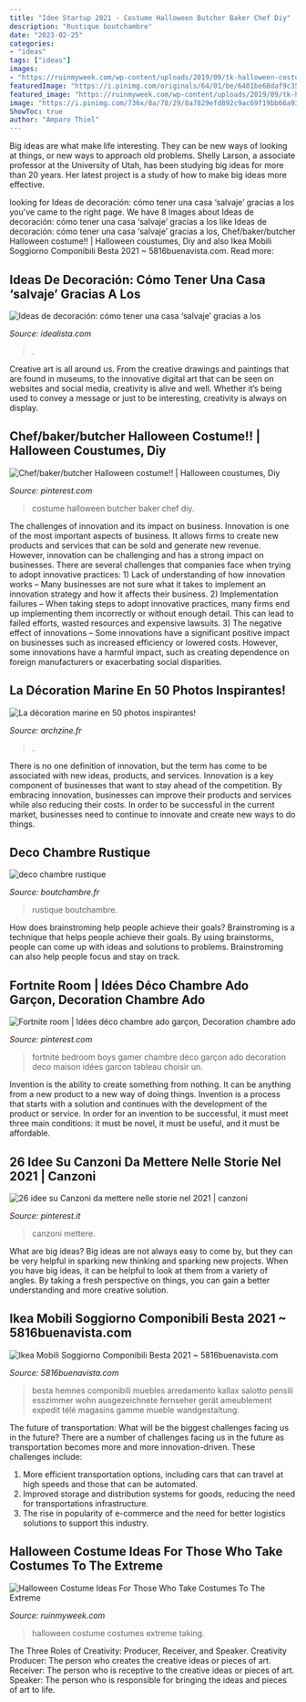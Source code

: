 ```yaml
---
title: "Idee Startup 2021 - Costume Halloween Butcher Baker Chef Diy"
description: "Rustique boutchambre"
date: "2023-02-25"
categories:
- "ideas"
tags: ["ideas"]
images:
- "https://ruinmyweek.com/wp-content/uploads/2019/09/tk-halloween-costume-ideas-for-people-who-like-taking-their-costumes-to-the-extreme-24.jpg"
featuredImage: "https://i.pinimg.com/originals/64/01/be/6401be68daf9c35ffe26ef945e4dd4fc.jpg"
featured_image: "https://ruinmyweek.com/wp-content/uploads/2019/09/tk-halloween-costume-ideas-for-people-who-like-taking-their-costumes-to-the-extreme-24.jpg"
image: "https://i.pinimg.com/736x/8a/78/29/8a7829efd892c9ac69f19bb66a933ae0--halloween-costume-ideas-halloween-party.jpg"
ShowToc: true
author: "Amparo Thiel"
---
```



Big ideas are what make life interesting. They can be new ways of looking at things, or new ways to approach old problems. Shelly Larson, a associate professor at the University of Utah, has been studying big ideas for more than 20 years. Her latest project is a study of how to make big ideas more effective.

	

		
looking for Ideas de decoración: cómo tener una casa ‘salvaje’ gracias a los you've came to the right page. We have 8 Images about Ideas de decoración: cómo tener una casa ‘salvaje’ gracias a los like Ideas de decoración: cómo tener una casa ‘salvaje’ gracias a los, Chef/baker/butcher Halloween costume!! | Halloween coustumes, Diy and also Ikea Mobili Soggiorno Componibili Besta 2021 ~ 5816buenavista.com. Read more:
		
    
## Ideas De Decoración: Cómo Tener Una Casa ‘salvaje’ Gracias A Los

<img loading=lazy src="https://st3.idealista.com/news/archivos/2015-12/arboles_secos_04.jpg?sv=H0abTc8j" onerror="this.onerror=null;this.src='https://tse1.mm.bing.net/th?id=OIP.48aQjMJMBjNQm_ED_eIDJwHaJ4&amp;pid=15.1';" alt="Ideas de decoración: cómo tener una casa ‘salvaje’ gracias a los">

_Source: idealista.com_

>. 

	

Creative art is all around us. From the creative drawings and paintings that are found in museums, to the innovative digital art that can be seen on websites and social media, creativity is alive and well. Whether it’s being used to convey a message or just to be interesting, creativity is always on display.

    
## Chef/baker/butcher Halloween Costume!! | Halloween Coustumes, Diy

<img loading=lazy src="https://i.pinimg.com/736x/8a/78/29/8a7829efd892c9ac69f19bb66a933ae0--halloween-costume-ideas-halloween-party.jpg" onerror="this.onerror=null;this.src='https://tse4.mm.bing.net/th?id=OIP.BRlrUv8ClQnT-Vdv8G_lHQHaJ4&amp;pid=15.1';" alt="Chef/baker/butcher Halloween costume!! | Halloween coustumes, Diy">

_Source: pinterest.com_

>costume halloween butcher baker chef diy. 

	

The challenges of innovation and its impact on business.
Innovation is one of the most important aspects of business. It allows firms to create new products and services that can be sold and generate new revenue. However, innovation can be challenging and has a strong impact on businesses. There are several challenges that companies face when trying to adopt innovative practices: 1) Lack of understanding of how innovation works – Many businesses are not sure what it takes to implement an innovation strategy and how it affects their business. 2) Implementation failures – When taking steps to adopt innovative practices, many firms end up implementing them incorrectly or without enough detail. This can lead to failed efforts, wasted resources and expensive lawsuits. 3) The negative effect of innovations – Some innovations have a significant positive impact on businesses such as increased efficiency or lowered costs. However, some innovations have a harmful impact, such as creating dependence on foreign manufacturers or exacerbating social disparities.

    
## La Décoration Marine En 50 Photos Inspirantes!

<img loading=lazy src="https://archzine.fr/wp-content/uploads/2015/06/chambre-de-style-marine-idée-décoration-mer-lit-linge-de-lit-marin.jpg" onerror="this.onerror=null;this.src='https://tse4.mm.bing.net/th?id=OIP.s_7Kscws9BhTF0lhA-sDaQHaLM&amp;pid=15.1';" alt="La décoration marine en 50 photos inspirantes!">

_Source: archzine.fr_

>. 

	

There is no one definition of innovation, but the term has come to be associated with new ideas, products, and services. Innovation is a key component of businesses that want to stay ahead of the competition. By embracing innovation, businesses can improve their products and services while also reducing their costs. In order to be successful in the current market, businesses need to continue to innovate and create new ways to do things.

    
## Deco Chambre Rustique

<img loading=lazy src="http://www.boutchambre.fr/wp-content/uploads/2016/05/deco-chambre-rustique-9.jpg" onerror="this.onerror=null;this.src='https://tse4.mm.bing.net/th?id=OIP.DFiOTFptxOIHzFfo8ArMWwHaE7&amp;pid=15.1';" alt="deco chambre rustique">

_Source: boutchambre.fr_

>rustique boutchambre. 

	

How does brainstroming help people achieve their goals?
Brainstroming is a technique that helps people achieve their goals. By using brainstorms, people can come up with ideas and solutions to problems. Brainstroming can also help people focus and stay on track.

    
## Fortnite Room | Idées Déco Chambre Ado Garçon, Decoration Chambre Ado

<img loading=lazy src="https://i.pinimg.com/736x/06/97/dc/0697dcc9f6ce98c82956ce255b747988.jpg" onerror="this.onerror=null;this.src='https://tse4.mm.bing.net/th?id=OIP.-NZj5evlYjmDTxI7qc9BvAHaFj&amp;pid=15.1';" alt="Fortnite room | Idées déco chambre ado garçon, Decoration chambre ado">

_Source: pinterest.com_

>fortnite bedroom boys gamer chambre déco garçon ado decoration deco maison idées garcon tableau choisir un. 

	

Invention is the ability to create something from nothing. It can be anything from a new product to a new way of doing things. Invention is a process that starts with a solution and continues with the development of the product or service. In order for an invention to be successful, it must meet three main conditions: it must be novel, it must be useful, and it must be affordable.

    
## 26 Idee Su Canzoni Da Mettere Nelle Storie Nel 2021 | Canzoni

<img loading=lazy src="https://i.pinimg.com/474x/d5/7a/60/d57a609f8f07956e6b8fc77d2cf4f8dc.jpg" onerror="this.onerror=null;this.src='https://tse3.mm.bing.net/th?id=OIP.nsysoucBVQZws4t2ak6dRwAAAA&amp;pid=15.1';" alt="26 idee su Canzoni da mettere nelle storie nel 2021 | canzoni">

_Source: pinterest.it_

>canzoni mettere. 

	

What are big ideas?
Big ideas are not always easy to come by, but they can be very helpful in sparking new thinking and sparking new projects. When you have big ideas, it can be helpful to look at them from a variety of angles. By taking a fresh perspective on things, you can gain a better understanding and more creative solution.

    
## Ikea Mobili Soggiorno Componibili Besta 2021 ~ 5816buenavista.com

<img loading=lazy src="https://i.pinimg.com/originals/64/01/be/6401be68daf9c35ffe26ef945e4dd4fc.jpg" onerror="this.onerror=null;this.src='https://tse1.mm.bing.net/th?id=OIP.xhJR5a8uZItF4RBm30ojCwHaJ4&amp;pid=15.1';" alt="Ikea Mobili Soggiorno Componibili Besta 2021 ~ 5816buenavista.com">

_Source: 5816buenavista.com_

>besta hemnes componibili muebles arredamento kallax salotto pensili esszimmer wohn ausgezeichnete fernseher gerät ameublement expedit télé magasins gamme mueble wandgestaltung. 

	

The future of transportation: What will be the biggest challenges facing us in the future?
There are a number of challenges facing us in the future as transportation becomes more and more innovation-driven. These challenges include: 
1) More efficient transportation options, including cars that can travel at high speeds and those that can be automated.
2) Improved storage and distribution systems for goods, reducing the need for transportations infrastructure. 
3) The rise in popularity of e-commerce and the need for better logistics solutions to support this industry.

    
## Halloween Costume Ideas For Those Who Take Costumes To The Extreme

<img loading=lazy src="https://ruinmyweek.com/wp-content/uploads/2019/09/tk-halloween-costume-ideas-for-people-who-like-taking-their-costumes-to-the-extreme-24.jpg" onerror="this.onerror=null;this.src='https://tse4.mm.bing.net/th?id=OIP.QHkm8kjwKIUg_vzhYOLAPAHaJQ&amp;pid=15.1';" alt="Halloween Costume Ideas For Those Who Take Costumes To The Extreme">

_Source: ruinmyweek.com_

>halloween costume costumes extreme taking. 

	

The Three Roles of Creativity: Producer, Receiver, and Speaker.
Creativity Producer: The person who creates the creative ideas or pieces of art.
Receiver: The person who is receptive to the creative ideas or pieces of art. 
Speaker: The person who is responsible for bringing the ideas and pieces of art to life.

